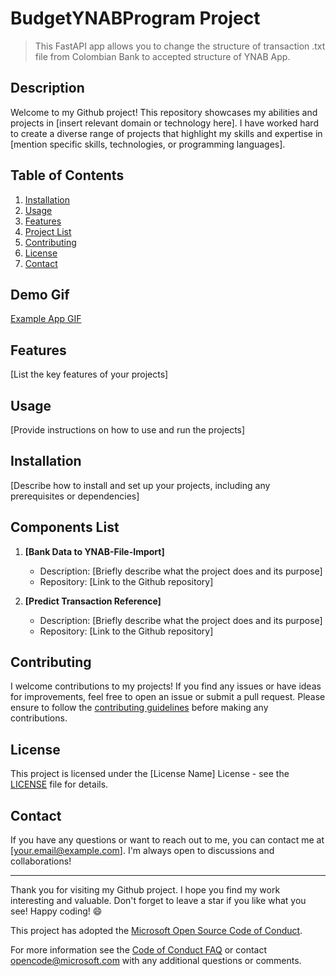 # BudgetYNABProgram Project
> This FastAPI app allows you to change the structure of transaction .txt file from Colombian Bank to accepted structure of YNAB App. 

## Description

Welcome to my Github project! This repository showcases my abilities and projects in [insert relevant domain or technology here]. I have worked hard to create a diverse range of projects that highlight my skills and expertise in [mention specific skills, technologies, or programming languages].

## Table of Contents

1. [Installation](#installation)
2. [Usage](#usage)
3. [Features](#features)
4. [Project List](#project-list)
5. [Contributing](#contributing)
6. [License](#license)
7. [Contact](#contact)

## Demo Gif

[Example App GIF](https://imgur.com/a/tf9TsbK)

## Features

[List the key features of your projects]

## Usage

[Provide instructions on how to use and run the projects]

## Installation

[Describe how to install and set up your projects, including any prerequisites or dependencies]


## Components List

1. **[Bank Data to YNAB-File-Import]**
   - Description: [Briefly describe what the project does and its purpose]
   - Repository: [Link to the Github repository]

2. **[Predict Transaction Reference]**
   - Description: [Briefly describe what the project does and its purpose]
   - Repository: [Link to the Github repository]

## Contributing

I welcome contributions to my projects! If you find any issues or have ideas for improvements, feel free to open an issue or submit a pull request. Please ensure to follow the [contributing guidelines](CONTRIBUTING.md) before making any contributions.

## License

This project is licensed under the [License Name] License - see the [LICENSE](LICENSE) file for details.

## Contact

If you have any questions or want to reach out to me, you can contact me at [your.email@example.com]. I'm always open to discussions and collaborations!

---

Thank you for visiting my Github project. I hope you find my work interesting and valuable. Don't forget to leave a star if you like what you see! Happy coding! 😄

This project has adopted the [Microsoft Open Source Code of Conduct](https://opensource.microsoft.com/codeofconduct/).

For more information see the [Code of Conduct FAQ](https://opensource.microsoft.com/codeofconduct/faq/) or
contact [opencode@microsoft.com](mailto:opencode@microsoft.com) with any additional questions or comments.


